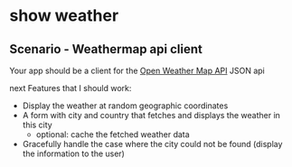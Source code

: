 # show weather

Scenario - Weathermap api client
---------------------------

Your app should be a client for the [Open Weather Map API](http://openweathermap.org/API#weather) JSON api

next Features that I should work:

* Display the weather at random geographic coordinates
* A form with city and country that fetches and displays the weather in this city
  - optional: cache the fetched weather data
* Gracefully handle the case where the city could not be found (display the information to the user)
